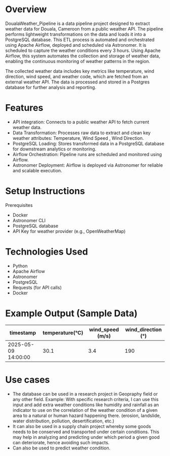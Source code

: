 Overview
========
DoualaWeather_Pipeline is a data pipeline project designed to extract weather data for Douala, Cameroon from a public weather API. The pipeline performs lightweight transformations on the data and loads it into a PostgreSQL database. This ETL process is automated and orchestrated using Apache Airflow, deployed and scheduled via Astronomer.
It is scheduled to capture the weather conditions every 3 hours. Using Apache Airflow, this system automates the collection and storage of weather data, enabling the continuous monitoring of weather patterns in the region.

The collected weather data includes key metrics like temperature, wind direction, wind speed, and weather code, which are fetched from an external weather API. The data is processed and stored in a Postgres database for further analysis and reporting.

Features
================

- API integration: Connects to a public weather API to fetch current weather data.
- Data Transformation: Processes raw data to extract and clean key weather attributes: Temperature, Wind Speed , Wind Direction.
- PostgreSQL Loading: Stores transformed data in a PostgreSQL database for downstream analytics or monitoring.
- Airflow Orchestration: Pipeline runs are scheduled and monitored using Airflow.
- Astronomer Deployment: Airflow is deployed via Astronomer for reliable and scalable execution.

Setup Instructions
===========================
Prerequisites

- Docker
- Astronomer CLI
- PostgreSQL database
- API Key for weather provider (e.g., OpenWeatherMap)

Technologies Used
=================================
- Python
- Apache Airflow
- Astronomer
- PostgreSQL
- Requests (for API calls)
- Docker


Example Output (Sample Data)
=================================
| timestamp              | temperature(°C) | wind_speed (m/s) | wind_direction (°)     |
|------------------------|-----------------|------------------|------------------------|
| 2025-05-09 14:00:00    | 30.1	           | 3.4              |       190              |


Use cases
=================================
- The database can be used in a research project in Geopraphy field or any other field. Example: With specific research criteria, I can use this input and add extra weather conditions like humidity and rainfall as an indicator to use on the correlation of the weather condition of a given area to a natural or human hazard happening there. (erosion, landslide, water distribution, pollution, desertification, etc.) 
- It can also be used in a supply chain project whereby some goods needs to be conserved and transported under certain conditions. This may help in analyzing and predicting under which period a given good can deteriorate, hence avoiding such impacts.
- Can also be used to predict weather condition. 




